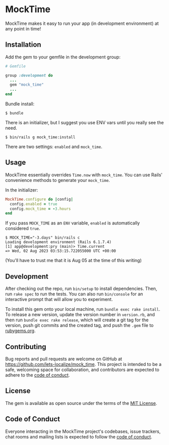 # MockTime

MockTime makes it easy to run your app (in development environment) at any point in time!

## Installation

Add the gem to your gemfile in the development group:

```ruby
# Gemfile

group :development do
  ...
  gem "mock_time"
  ...
end
```

Bundle install:

```console
$ bundle
```

There is an initializer, but I suggest you use ENV vars until you really see the need.

```console
$ bin/rails g mock_time:install
```

There are two settings: `enabled` and `mock_time`.

## Usage

MockTime essentially overrides `Time.now` with `mock_time`. You can use Rails' convenience methods to generate your `mock_time`.

In the initializer:

```ruby
MockTime.configure do |config|
  config.enabled = true
  config.mock_time = -3.hours
end
```

If you pass `MOCK_TIME` as an `ENV` variable, `enabled` is automatically considered `true`.

```console
$ MOCK_TIME="-3.days" bin/rails c
Loading development environment (Rails 6.1.7.4)
[1] app@development:pry (main)> Time.current
=> Wed, 02 Aug 2023 03:53:15.722055000 UTC +00:00
```

(You'll have to trust me that it is Aug 05 at the time of this writing)

## Development

After checking out the repo, run `bin/setup` to install dependencies. Then, run `rake spec` to run the tests. You can also run `bin/console` for an interactive prompt that will allow you to experiment.

To install this gem onto your local machine, run `bundle exec rake install`. To release a new version, update the version number in `version.rb`, and then run `bundle exec rake release`, which will create a git tag for the version, push git commits and the created tag, and push the `.gem` file to [rubygems.org](https://rubygems.org).

## Contributing

Bug reports and pull requests are welcome on GitHub at https://github.com/lets-localize/mock_time. This project is intended to be a safe, welcoming space for collaboration, and contributors are expected to adhere to the [code of conduct](https://github.com/lets-localize/mock_time/blob/main/CODE_OF_CONDUCT.md).

## License

The gem is available as open source under the terms of the [MIT License](https://opensource.org/licenses/MIT).

## Code of Conduct

Everyone interacting in the MockTime project's codebases, issue trackers, chat rooms and mailing lists is expected to follow the [code of conduct](https://github.com/lets-localize/mock_time/blob/main/CODE_OF_CONDUCT.md).
